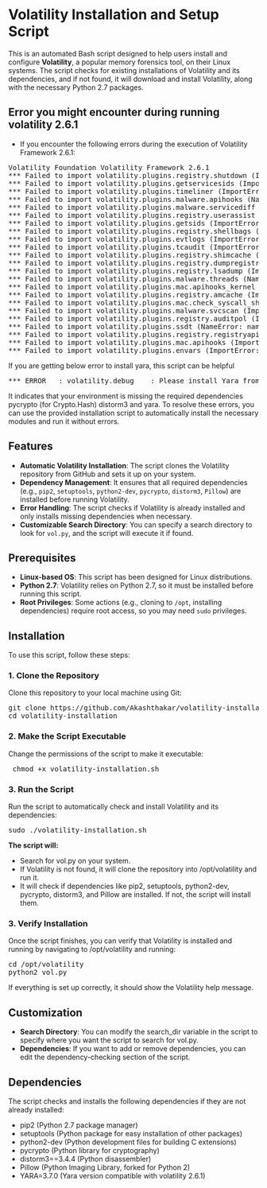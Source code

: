 # Volatility Installation and Setup Script

This is an automated Bash script designed to help users install and configure **Volatility**, a popular memory forensics tool, on their Linux systems. The script checks for existing installations of Volatility and its dependencies, and if not found, it will download and install Volatility, along with the necessary Python 2.7 packages.

##  Error you might encounter during running volatility 2.6.1

- If you encounter the following errors during the execution of Volatility Framework 2.6.1:
<pre>
Volatility Foundation Volatility Framework 2.6.1
*** Failed to import volatility.plugins.registry.shutdown (ImportError: No module named Crypto.Hash)
*** Failed to import volatility.plugins.getservicesids (ImportError: No module named Crypto.Hash)
*** Failed to import volatility.plugins.timeliner (ImportError: No module named Crypto.Hash)
*** Failed to import volatility.plugins.malware.apihooks (NameError: name 'distorm3' is not defined)
*** Failed to import volatility.plugins.malware.servicediff (ImportError: No module named Crypto.Hash)
*** Failed to import volatility.plugins.registry.userassist (ImportError: No module named Crypto.Hash)
*** Failed to import volatility.plugins.getsids (ImportError: No module named Crypto.Hash)
*** Failed to import volatility.plugins.registry.shellbags (ImportError: No module named Crypto.Hash)
*** Failed to import volatility.plugins.evtlogs (ImportError: No module named Crypto.Hash)
*** Failed to import volatility.plugins.tcaudit (ImportError: No module named Crypto.Hash)
*** Failed to import volatility.plugins.registry.shimcache (ImportError: No module named Crypto.Hash)
*** Failed to import volatility.plugins.registry.dumpregistry (ImportError: No module named Crypto.Hash)
*** Failed to import volatility.plugins.registry.lsadump (ImportError: No module named Crypto.Hash)
*** Failed to import volatility.plugins.malware.threads (NameError: name 'distorm3' is not defined)
*** Failed to import volatility.plugins.mac.apihooks_kernel (ImportError: No module named distorm3)
*** Failed to import volatility.plugins.registry.amcache (ImportError: No module named Crypto.Hash)
*** Failed to import volatility.plugins.mac.check_syscall_shadow (ImportError: No module named distorm3)
*** Failed to import volatility.plugins.malware.svcscan (ImportError: No module named Crypto.Hash)
*** Failed to import volatility.plugins.registry.auditpol (ImportError: No module named Crypto.Hash)
*** Failed to import volatility.plugins.ssdt (NameError: name 'distorm3' is not defined)
*** Failed to import volatility.plugins.registry.registryapi (ImportError: No module named Crypto.Hash)
*** Failed to import volatility.plugins.mac.apihooks (ImportError: No module named distorm3)
*** Failed to import volatility.plugins.envars (ImportError: No module named Crypto.Hash)
</pre>

If you are getting below error to install yara, this script can be helpful
<pre>
*** ERROR   : volatility.debug    : Please install Yara from https://plusvic.github.io/yara/
</pre>

It indicates that your environment is missing the required dependencies pycrypto (for Crypto.Hash) distorm3 and yara. To resolve these errors, you can use the provided installation script to automatically install the necessary modules and run it without errors.
  
## Features

- **Automatic Volatility Installation**: The script clones the Volatility repository from GitHub and sets it up on your system.
- **Dependency Management**: It ensures that all required dependencies (e.g., `pip2`, `setuptools`, `python2-dev`, `pycrypto`, `distorm3`, `Pillow`) are installed before running Volatility.
- **Error Handling**: The script checks if Volatility is already installed and only installs missing dependencies when necessary.
- **Customizable Search Directory**: You can specify a search directory to look for `vol.py`, and the script will execute it if found.

## Prerequisites

- **Linux-based OS**: This script has been designed for Linux distributions.
- **Python 2.7**: Volatility relies on Python 2.7, so it must be installed before running this script.
- **Root Privileges**: Some actions (e.g., cloning to `/opt`, installing dependencies) require root access, so you may need `sudo` privileges.

## Installation

To use this script, follow these steps:

### 1. Clone the Repository

Clone this repository to your local machine using Git:
<pre>git clone https://github.com/Akashthakar/volatility-installation.git
cd volatility-installation</pre>

### 2. Make the Script Executable

Change the permissions of the script to make it executable:

<pre> chmod +x volatility-installation.sh </pre>

### 3. Run the Script

Run the script to automatically check and install Volatility and its dependencies:
<pre>
sudo ./volatility-installation.sh
</pre>
**The script will:**

- Search for vol.py on your system.
- If Volatility is not found, it will clone the repository into /opt/volatility and run it.
- It will check if dependencies like pip2, setuptools, python2-dev, pycrypto, distorm3, and Pillow are installed. If not, the script will install them.

### 3. Verify Installation

Once the script finishes, you can verify that Volatility is installed and running by navigating to /opt/volatility and running:

<pre>
cd /opt/volatility
python2 vol.py
</pre>

If everything is set up correctly, it should show the Volatility help message.

## Customization

- **Search Directory**: You can modify the search_dir variable in the script to specify where you want the script to search for vol.py.
- **Dependencies**: If you want to add or remove dependencies, you can edit the dependency-checking section of the script.

## Dependencies

The script checks and installs the following dependencies if they are not already installed:

- pip2 (Python 2.7 package manager)
- setuptools (Python package for easy installation of other packages)
- python2-dev (Python development files for building C extensions)
- pycrypto (Python library for cryptography)
- distorm3==3.4.4 (Python disassembler)
- Pillow (Python Imaging Library, forked for Python 2)
- YARA=3.7.0 (Yara version compatible with volatility 2.6.1) 
